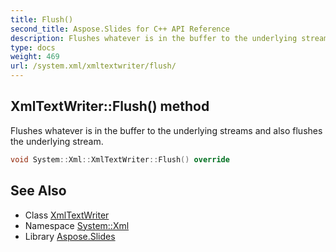 ```yaml
---
title: Flush()
second_title: Aspose.Slides for C++ API Reference
description: Flushes whatever is in the buffer to the underlying streams and also flushes the underlying stream.
type: docs
weight: 469
url: /system.xml/xmltextwriter/flush/
---
```

## XmlTextWriter::Flush() method


Flushes whatever is in the buffer to the underlying streams and also flushes the underlying stream.

```cpp
void System::Xml::XmlTextWriter::Flush() override
```

## See Also

* Class [XmlTextWriter](../)
* Namespace [System::Xml](../../)
* Library [Aspose.Slides](../../../)